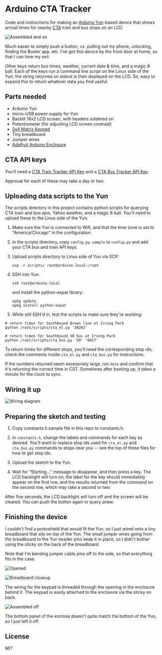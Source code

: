 # Arduino CTA Tracker

Code and instructions for making an [Arduino Yun](http://arduino.cc/en/Main/ArduinoBoardYun)-based device that shows arrival times for nearby [CTA](http://www.transitchicago.com/) train and bus stops on an LCD.

![Assembled and on](https://raw.githubusercontent.com/gbuesing/yun-cta-train-status/master/images/assembled_on.jpg)

Much easier to simply push a button, vs. pulling out my phone, unlocking, finding the Buster app, etc. I've got this device by the front door at home, so that I can time my exit.

Other keys return bus times, weather, current date & time, and a magic 8 ball. Each of the keys run a command line script on the Linux side of the Yun; the string returned on stdout is then displayed on the LCD. So, easy to expand this to return whatever data you find useful.


## Parts needed

- Arduino Yun
- micro-USB power supply for Yun
- Backlit 16x2 LCD screen, with headers soldered on
- Potentiometer (for adjusting LCD screen contrast)
- [3x4 Matrix Keypad](https://www.adafruit.com/product/419)
- Tiny breadboard
- Jumper wires
- [Adafruit Arduino Enclosure](https://www.adafruit.com/products/271)


## CTA API keys

You'll need a [CTA Train Tracker API Key](http://www.transitchicago.com/developers/traintrackerapply.aspx) and a [CTA Bus Tracker API Key](http://www.transitchicago.com/developers/bustracker.aspx). 

Approval for each of these may take a day or two.


## Uploading data scripts to the Yun

The scripts directory in this project contains python scripts for querying CTA train and bus apis, Yahoo weather, and a magic 8 ball. You'll need to upload these to the Linux side of the Yun:

1. Make sure the Yun is connected to Wifi, and that the time zone is set to "America/Chicago" in the configuration.

2. In the scripts directory, copy ```config.py.sample``` to ```config.py``` and add your CTA bus and train API keys.

3. Upload scripts directory to Linux side of Yun via SCP: 

    ```scp -r scripts/ root@arduino.local:/root``` 

4. SSH into Yun: 

    ```ssh root@arduino.local``` 

    and install the python-expat library:

    ```
    opkg update
    opkg install python-expat
    ```

5. While still SSH'd in, test the scripts to make sure they're working:

  ```
  # return times for Southbound Brown line at Irving Park
  python /root/scripts/cta_el.py '30282' 
  ```

  ```
  # return times for Southbound 50 bus at Irving Park
  python /root/scripts/cta_bus.py '50' '8827'
  ```

  To return times for different stops, you'll need the corresponding stop ids; check the comments inside ```cta_el.py``` and ```cta_bus.py``` for instructions.

  If the numbers returned seem excessively large, run ``date`` and confirm that it's returning the correct time in CST. Sometimes after booting up, it takes a minute for the clock to sync.


## Wiring it up

![Wiring diagram](https://raw.githubusercontent.com/gbuesing/yun-cta-train-status/master/images/wiring.png)


## Preparing the sketch and testing

1. Copy constants.h.sample file in this repo to constants.h.

2. In ```constants.h```, change the labels and commands for each key as desired. You'll want to replace stop ids used for ```cta_el.py``` and ```cta_bus.py``` commands to stops near you -- see the top of these files for how to get stop ids.

3. Upload the sketch to the Yun.

4. Wait for "Starting..." message to disappear, and then press a key. The LCD backlight will turn on; the label for the key should immediately appear on the first row, and the results returned from the command on the second row, which may take a second or two.

After five seconds, the LCD backlight will turn off and the screen will be cleared. You can push the button again to query anew.


## Finishing the device

I couldn't find a protoshield that would fit the Yun, so I just wired onto a tiny breadboard that sits on top of the Yun. The small jumper wires going from the breadboard to the Yun header pins keep it in place, so I didn't bother using the sticky on the back of the breadboard.

Note that I'm bending jumper cable pins off to the side, so that everything fits in the case.

![Opened](https://raw.githubusercontent.com/gbuesing/yun-cta-train-status/master/images/opened.jpg)

![Breadboard closeup](https://raw.githubusercontent.com/gbuesing/yun-cta-train-status/master/images/breadboard_closeup.jpg)

The wiring for the keypad is threaded through the opening in the enclosure behind it. The keypad is easily attached to the enclosure via the sticky on back.

![Assembled off](https://raw.githubusercontent.com/gbuesing/yun-cta-train-status/master/images/assembled_off.jpg)

The bottom panel of the enclose doesn't quite match the bottom of the Yun, so I just left it off.


## License

MIT
